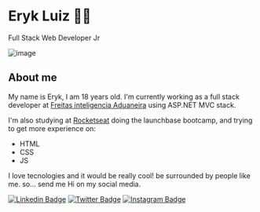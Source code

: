 # Eryk Luiz 👨‍💻 
Full Stack Web Developer Jr

![image](https://raw.githubusercontent.com/saadeghi/saadeghi/master/dino.gif)

## About me
My name is Eryk, I am 18 years old. I'm currently working as a full stack developer at [Freitas inteligencia Aduaneira](https://freitasinteligencia.com.br/) using ASP.NET MVC stack.

I'm also studying at [Rocketseat](https://rocketseat.com.br/) doing the launchbase bootcamp, and trying to get more experience on:
- HTML
- CSS
- JS

I love tecnologies and it would be really cool! be surrounded by people like me. so... send me Hi on my social media.

[![Linkedin Badge](https://img.shields.io/twitter/url?color=white&label=linkedin&logo=linkedin&style=for-the-badge&url=https%3A%2F%2Ftwitter.com%2FEryk_Luiiz)](https://www.linkedin.com/in/ErykLuiz/)
[![Twitter Badge](https://img.shields.io/twitter/url?color=white&label=Twitter&logo=Twitter&style=for-the-badge&url=https%3A%2F%2Ftwitter.com%2FEryk_Luiiz)](https://twitter.com/Eryk_Luiiz)
[![Instagram Badge](https://img.shields.io/twitter/url?color=white&label=Instagram&logo=instagram&style=for-the-badge&url=https%3A%2F%2Ftwitter.com%2FEryk_Luiiz)](https://www.instagram.com/eryk.luiz/?hl=pt-br)




<!--
**Eryk-Luiz/Eryk-Luiz** is a ✨ _special_ ✨ repository because its `README.md` (this file) appears on your GitHub profile.

Here are some ideas to get you started:

- 🔭 I’m currently working on ...
- 🌱 I’m currently learning ...
- 👯 I’m looking to collaborate on ...
- 🤔 I’m looking for help with ...
- 💬 Ask me about ...
- 📫 How to reach me: ...
- 😄 Pronouns: ...
- ⚡ Fun fact: ...
-->

